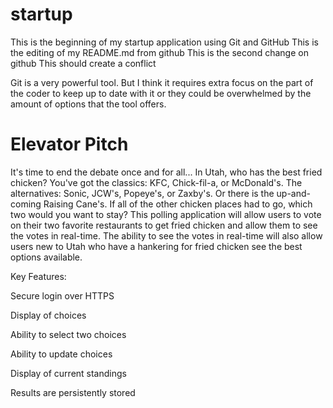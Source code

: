 # startup
This is the beginning of my startup application using Git and GitHub
This is the editing of my README.md from github
This is the second change on github
This should create a conflict

Git is a very powerful tool. But I think it requires extra focus on the part of the coder to keep up to date with it or they could be overwhelmed by the amount of options that the tool offers.

# Elevator Pitch
It's time to end the debate once and for all... In Utah, who has the best fried chicken? You've got the classics: KFC, Chick-fil-a, or McDonald's. The alternatives: Sonic, JCW's, Popeye's, or Zaxby's. Or there is the up-and-coming Raising Cane's. If all of the other chicken places had to go, which two would you want to stay? This polling application will allow users to vote on their two favorite restaurants to get fried chicken and allow them to see the votes in real-time. The ability to see the votes in real-time will also allow users new to Utah who have a hankering for fried chicken see the best options available.

Key Features:

Secure login over HTTPS

Display of choices

Ability to select two choices

Ability to update choices

Display of current standings

Results are persistently stored